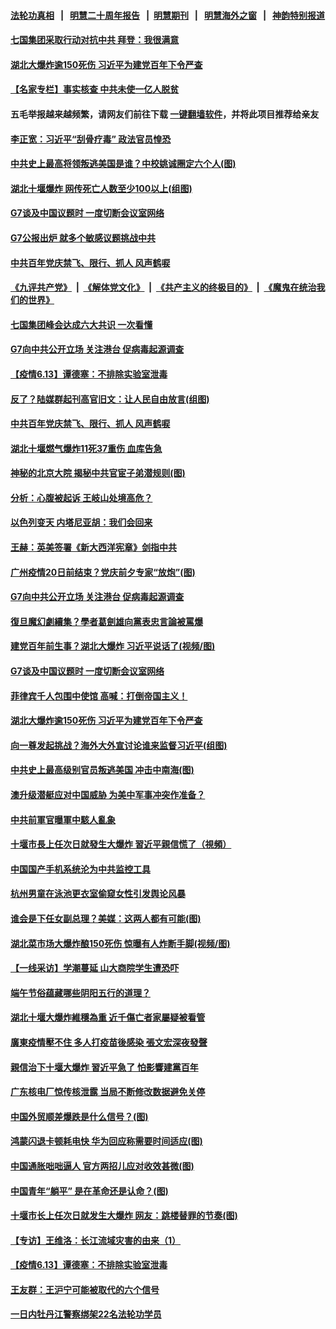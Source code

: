 #### [法轮功真相](https://github.com/gfw-breaker/truth/blob/master/README.md?t=0) &nbsp;&nbsp;|&nbsp;&nbsp; [明慧二十周年报告](https://github.com/gfw-breaker/mh-reports/blob/master/README.md?t=0) &nbsp;&nbsp;|&nbsp;&nbsp;[明慧期刊](https://github.com/gfw-breaker/mh-qikan) &nbsp;&nbsp;|&nbsp;&nbsp; [明慧海外之窗](https://github.com/gfw-breaker/mh-news/blob/master/README.md?t=0) &nbsp;&nbsp;|&nbsp;&nbsp; [神韵特别报道](https://github.com/gfw-breaker/mh-news/blob/master/shenyun.md?t=0)
#### [ 七国集团采取行动对抗中共 拜登：我很满意](https://github.com/gfw-breaker/banned-news3/blob/master/pages/nsc413/n13019732.md)
#### [ 湖北大爆炸逾150死伤 习近平为建党百年下令严查](https://github.com/gfw-breaker/banned-news3/blob/master/pages/prog204/a103142057.md)
#### [ 【名家专栏】事实核查 中共未使一亿人脱贫](https://github.com/gfw-breaker/banned-news3/blob/master/pages/nsc413/n13019382.md)
#### 五毛举报越来越频繁，请网友们前往下载 [一键翻墙软件](https://github.com/gfw-breaker/ssr-accounts)，并将此项目推荐给亲友
#### [ 李正宽：习近平“刮骨疗毒” 政法官员惶恐](https://github.com/gfw-breaker/banned-news3/blob/master/pages/prog1138/a103135244.md)
#### [ 中共史上最高将领叛逃美国是谁？中校姚诚圈定六个人(图)](https://github.com/gfw-breaker/banned-news3/blob/master/pages/p2/974969.md)
#### [ 湖北十堰爆炸 网传死亡人数至少100以上(组图)](https://github.com/gfw-breaker/banned-news3/blob/master/pages/p1/974964.md)
#### [ G7谈及中国议题时 一度切断会议室网络](https://github.com/gfw-breaker/banned-news3/blob/master/pages/nf4514/n13019573.md)
#### [ G7公报出炉 就多个敏感议题挑战中共](https://github.com/gfw-breaker/banned-news3/blob/master/pages/nf4514/n13019389.md)
#### [ 中共百年党庆禁飞、限行、抓人 风声鹤唳](https://github.com/gfw-breaker/banned-news3/blob/master/pages/nsc413/n13019822.md)
#### [《九评共产党》](https://github.com/begood0513/9ping.md/blob/master/README.md) &nbsp;|&nbsp; [《解体党文化》](../../../../jtdwh.md/blob/master/README.md)  &nbsp;|&nbsp; [《共产主义的终极目的》](../../../../gczydzjmd.md/blob/master/README.md) &nbsp;|&nbsp; [《魔鬼在统治我们的世界》](../../../../mgztzwmdsj.md/blob/master/README.md) 
#### [ 七国集团峰会达成六大共识 一次看懂](https://github.com/gfw-breaker/banned-news3/blob/master/pages/nf4514/n13019857.md)
#### [ G7向中共公开立场 关注港台 促病毒起源调查](https://github.com/gfw-breaker/banned-news3/blob/master/pages/nf4514/n13019759.md)
#### [ 【疫情6.13】谭德塞：不排除实验室泄毒](https://github.com/gfw-breaker/banned-news3/blob/master/pages/nf4514/n13019005.md)
#### [ 反了？陆媒群起刊高官旧文：让人民自由放言(组图)](https://github.com/gfw-breaker/banned-news3/blob/master/pages/p2/974903.md)
#### [ 中共百年党庆禁飞、限行、抓人 风声鹤唳](https://github.com/gfw-breaker/banned-news3/blob/master/pages/nf4514/n13019822.md)
#### [ 湖北十堰燃气爆炸11死37重伤 血库告急](https://github.com/gfw-breaker/banned-news3/blob/master/pages/nf4514/n13018788.md)
#### [ 神秘的北京大院 揭秘中共官宦子弟潜规则(图)](https://github.com/gfw-breaker/banned-news3/blob/master/pages/p2/974886.md)
#### [ 分析：心腹被起诉 王岐山处境高危？](https://github.com/gfw-breaker/banned-news3/blob/master/pages/nsc413/n13019426.md)
#### [ 以色列变天 内塔尼亚胡：我们会回来](https://github.com/gfw-breaker/banned-news3/blob/master/pages/nf4514/n13019788.md)
#### [ 王赫：英美签署《新大西洋宪章》剑指中共](https://github.com/gfw-breaker/banned-news3/blob/master/pages/nf4514/n13018242.md)
#### [ 广州疫情20日前结束？党庆前夕专家“放炮”(图)](https://github.com/gfw-breaker/banned-news3/blob/master/pages/p1/974936.md)
#### [ G7向中共公开立场 关注港台 促病毒起源调查](https://github.com/gfw-breaker/banned-news3/blob/master/pages/nsc413/n13019759.md)
#### [ 復旦魔幻劇續集？學者葛劍雄向黨表忠言論被罵爆](https://github.com/gfw-breaker/banned-news3/blob/master/pages/soh5/515429.md)
#### [ 建党百年前生事？湖北大爆炸 习近平说话了(视频/图)](https://github.com/gfw-breaker/banned-news3/blob/master/pages/p1/974917.md)
#### [ G7谈及中国议题时 一度切断会议室网络](https://github.com/gfw-breaker/banned-news3/blob/master/pages/nsc413/n13019573.md)
#### [ 菲律宾千人包围中使馆 高喊：打倒帝国主义！](https://github.com/gfw-breaker/banned-news3/blob/master/pages/prog204/a103142133.md)
#### [ 湖北大爆炸逾150死伤 习近平为建党百年下令严查](https://github.com/gfw-breaker/banned-news3/blob/master/pages/prog1138/a103142057.md)
#### [ 向一尊发起挑战？海外大外宣讨论谁来监督习近平(组图)](https://github.com/gfw-breaker/banned-news3/blob/master/pages/p2/974881.md)
#### [ 中共史上最高级别官员叛逃美国 冲击中南海(图)](https://github.com/gfw-breaker/banned-news3/blob/master/pages/p2/974792.md)
#### [ 澳升级潜艇应对中国威胁 为美中军事冲突作准备？](https://github.com/gfw-breaker/banned-news3/blob/master/pages/yataibaodao/gf-06112021081006.md)
#### [ 中共前軍官曝軍中駭人亂象](https://github.com/gfw-breaker/banned-news3/blob/master/pages/soh5/515552.md)
#### [ 十堰市長上任次日就發生大爆炸 習近平親信慌了（視頻）](https://github.com/gfw-breaker/banned-news3/blob/master/pages/soh5/515300.md)
#### [ 中国国产手机系统沦为中共监控工具](https://github.com/gfw-breaker/banned-news3/blob/master/pages/prog204/a103142262.md)
#### [ 杭州男童在泳池更衣室偷窥女性引发舆论风暴](https://github.com/gfw-breaker/banned-news3/blob/master/pages/prog204/a103141915.md)
#### [ 谁会是下任女副总理？美媒：这两人都有可能(图)](https://github.com/gfw-breaker/banned-news3/blob/master/pages/p2/974832.md)
#### [ 湖北菜市场大爆炸酿150死伤 惊曝有人炸断手脚(视频/图)](https://github.com/gfw-breaker/banned-news3/blob/master/pages/p1/974909.md)
#### [ 【一线采访】学潮蔓延 山大商院学生遭恐吓](https://github.com/gfw-breaker/banned-news3/blob/master/pages/nf4514/n13018257.md)
#### [ 端午节俗蕴藏哪些阴阳五行的道理？](https://github.com/gfw-breaker/banned-news3/blob/master/pages/nf4514/n13008956.md)
#### [ 湖北十堰大爆炸維穩為重 近千傷亡者家屬疑被看管](https://github.com/gfw-breaker/banned-news3/blob/master/pages/soh5/515414.md)
#### [ 廣東疫情壓不住 多人打疫苗後感染 張文宏深夜發聲](https://github.com/gfw-breaker/banned-news3/blob/master/pages/soh5/515405.md)
#### [ 親信治下十堰大爆炸 習近平急了 怕影響建黨百年](https://github.com/gfw-breaker/banned-news3/blob/master/pages/soh5/515321.md)
#### [ 广东核电厂惊传核泄露 当局不断修改数据避免关停](https://github.com/gfw-breaker/banned-news3/blob/master/pages/prog204/a103142247.md)
#### [ 中国外贸顺差爆跌是什么信号？(图)](https://github.com/gfw-breaker/banned-news3/blob/master/pages/p5/974966.md)
#### [ 鸿蒙闪退卡顿耗电快 华为回应称需要时间适应(图)](https://github.com/gfw-breaker/banned-news3/blob/master/pages/p5/974918.md)
#### [ 中国通胀咄咄逼人 官方两招儿应对收效甚微(图)](https://github.com/gfw-breaker/banned-news3/blob/master/pages/p5/974864.md)
#### [ 中国青年“躺平” 是在革命还是认命？(图)](https://github.com/gfw-breaker/banned-news3/blob/master/pages/p4/974947.md)
#### [ 十堰市长上任次日就发生大爆炸 网友：跳楼替罪的节奏(图)](https://github.com/gfw-breaker/banned-news3/blob/master/pages/p2/974959.md)
#### [ 【专访】王维洛：长江流域灾害的由来（1）](https://github.com/gfw-breaker/banned-news3/blob/master/pages/nsc413/n13020079.md)
#### [ 【疫情6.13】谭德塞：不排除实验室泄毒](https://github.com/gfw-breaker/banned-news3/blob/master/pages/nsc413/n13019005.md)
#### [ 王友群：王沪宁可能被取代的六个信号](https://github.com/gfw-breaker/banned-news3/blob/master/pages/nsc413/n13018739.md)
#### [ 一日内牡丹江警察绑架22名法轮功学员](https://github.com/gfw-breaker/banned-news3/blob/master/pages/nf4514/n13019320.md)

